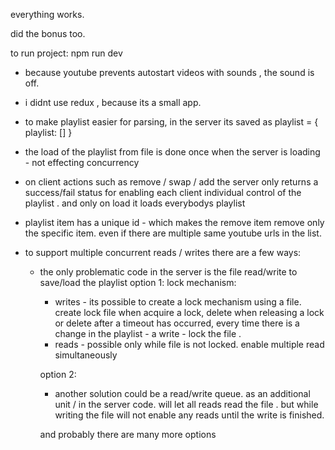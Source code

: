 everything works.

did the bonus too.



to run project: 
npm run dev

- because youtube prevents autostart videos with sounds , the sound is off.

- i didnt use redux , because its a small app. 

- to make playlist easier for parsing, in the server its saved as playlist = { playlist: [] }

- the load of the playlist from file is done once when the server is loading - not effecting concurrency 

- on client actions such as remove / swap / add the server only returns a success/fail status for enabling each client individual control of 
  the playlist . and only on load it loads everybodys playlist 

- playlist item has a unique id - which makes the remove item remove only the specific item. even if there are multiple same youtube urls in 
  the list. 

- to support multiple concurrent reads / writes there are a few ways: 
  - the only problematic code in the server is the file read/write to save/load the playlist 
    option 1: lock mechanism: 
      - writes - its possible to create a lock mechanism using a file. create lock file when acquire a lock, delete when releasing a lock or delete after
        a timeout has occurred, 
        every time there is a change in the playlist - a write - lock the file . 
      - reads - possible only while file is not locked. enable multiple read simultaneously

    option 2: 
      - another solution could be a read/write queue. as an additional unit  / in the server code. 
        will let all reads read the file . 
        but while writing the file will not enable any reads until the write is finished. 

    and probably there are many more options 
